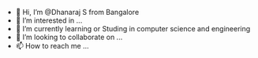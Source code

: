 - 👋 Hi, I’m @Dhanaraj S from Bangalore
- 👀 I’m interested in ...
- 🌱 I’m currently learning or Studing in computer science and engineering
- 💞️ I’m looking to collaborate on ...
- 📫 How to reach me ...

<!---
Self-educate/Self-educate is a ✨ special ✨ repository because its `README.md` (this file) appears on your GitHub profile.
You can click the Preview link to take a look at your changes.
--->
